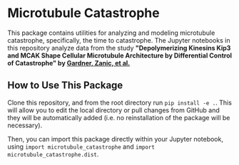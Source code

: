 # Microtubule Catastrophe

This package contains utilities for analyzing and modeling microtubule catastrophe, specifically, the time to catastrophe.
The Jupyter notebooks in this repository analyze data from the study 
**"Depolymerizing Kinesins Kip3 and MCAK Shape Cellular Microtubule Architecture by Differential Control of Catastrophe"
by [Gardner, Zanic, et al.](https://www.sciencedirect.com/science/article/pii/S0092867411012876?via%3Dihub)**

## How to Use This Package

Clone this repository, and from the root directory run `pip install -e .`. This will allow you to edit the local directory or pull changes from GitHub and they will be automatically added (i.e. no reinstallation of the package will be necessary).

Then, you can import this package directly within your Jupyter notebook, using `import microtubule_catastrophe` and `import microtubule_catastrophe.dist`.